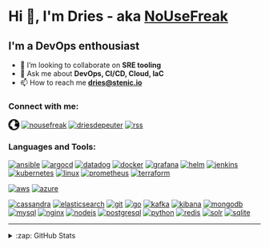 # Hi 👋, I'm Dries - aka [NoUseFreak][website]

## I'm a DevOps enthousiast
<!--
<p align="left"> <a href="https://twitter.com/nousefreak" target="blank"><img src="https://img.shields.io/twitter/follow/nousefreak?logo=twitter&style=for-the-badge" alt="nousefreak" /></a> </p>
-->

- 👯 I’m looking to collaborate on **SRE tooling**
- 💬 Ask me about **DevOps, CI/CD, Cloud, IaC**
- 📫 How to reach me **dries@stenic.io**

### Connect with me:

[<img align="center" src="https://raw.githubusercontent.com/iconic/open-iconic/master/svg/globe.svg" alt="website" width="22" />][website]
[<img align="center" src="https://cdn.jsdelivr.net/npm/simple-icons@3.0.1/icons/twitter.svg" alt="nousefreak" alt="twitter" width="22" />](https://twitter.com/nousefreak)
[<img align="center" src="https://cdn.jsdelivr.net/npm/simple-icons@3.0.1/icons/linkedin.svg" alt="driesdepeuter" alt="linkedin" width="22" />](https://linkedin.com/in/driesdepeuter)
[<img align="center" src="https://cdn.jsdelivr.net/npm/simple-icons@3.0.1/icons/rss.svg" alt="rss" width="22" />](https://blog.nousefreak.be/blog/index.xml)


### Languages and Tools:

[<img alt="ansible" src="https://www.vectorlogo.zone/logos/ansible/ansible-icon.svg" width="30" />](https://www.ansible.com/)
[<img alt="argocd" src="https://www.vectorlogo.zone/logos/argoprojio/argoprojio-icon.svg" width="30" />](https://argoproj.github.io/argo-cd/)
[<img alt="datadog" src="https://www.vectorlogo.zone/logos/datadoghq/datadoghq-icon.svg" width="30" />](https://www.datadoghq.com/)
[<img alt="docker" src="https://www.vectorlogo.zone/logos/docker/docker-icon.svg" width="30" />](https://www.docker.com/)
[<img alt="grafana" src="https://www.vectorlogo.zone/logos/grafana/grafana-icon.svg" width="30" />](https://grafana.com)
[<img alt="helm" src="https://www.vectorlogo.zone/logos/helmsh/helmsh-icon.svg" width="30" />](https://www.helm.sh/)
[<img alt="jenkins" src="https://www.vectorlogo.zone/logos/jenkins/jenkins-icon.svg" width="30" />](https://www.jenkins.io)
[<img alt="kubernetes" src="https://www.vectorlogo.zone/logos/kubernetes/kubernetes-icon.svg" width="30" />](https://kubernetes.io)
[<img alt="linux" src="https://www.vectorlogo.zone/logos/linux/linux-icon.svg" width="30" />](https://www.linux.org/)
[<img alt="prometheus" src="https://www.vectorlogo.zone/logos/prometheusio/prometheusio-icon.svg" width="30" />](https://prometheus.io/)
[<img alt="terraform" src="https://www.vectorlogo.zone/logos/terraformio/terraformio-icon.svg" width="30" />](https://www.terraform.io/)

[<img alt="aws" src="https://www.vectorlogo.zone/logos/amazon_aws/amazon_aws-icon.svg" width="30" />](https://aws.amazon.com)
[<img alt="azure" src="https://www.vectorlogo.zone/logos/microsoft_azure/microsoft_azure-icon.svg" width="30" />](https://azure.microsoft.com/en-in/)

[<img src="https://www.vectorlogo.zone/logos/apache_cassandra/apache_cassandra-icon.svg" alt="cassandra" width="30" />](https://cassandra.apache.org/)
[<img src="https://www.vectorlogo.zone/logos/elastic/elastic-icon.svg" alt="elasticsearch" width="30" />](https://www.elastic.co)
[<img src="https://www.vectorlogo.zone/logos/git-scm/git-scm-icon.svg" alt="git" width="30" />](https://git-scm.com/)
[<img src="https://www.vectorlogo.zone/logos/golang/golang-ar21.svg" alt="go" width="30" />](https://golang.org)
[<img src="https://www.vectorlogo.zone/logos/apache_kafka/apache_kafka-icon.svg" alt="kafka" width="30" />](https://kafka.apache.org/)
[<img src="https://www.vectorlogo.zone/logos/elasticco_kibana/elasticco_kibana-icon.svg" alt="kibana" width="30" />](https://www.elastic.co/kibana)
[<img src="https://www.vectorlogo.zone/logos/mongodb/mongodb-icon.svg" alt="mongodb" width="30" />](https://www.mongodb.com/)
[<img src="https://www.vectorlogo.zone/logos/mysql/mysql-icon.svg" alt="mysql" width="30" />](https://www.mysql.com/)
[<img src="https://www.vectorlogo.zone/logos/nginx/nginx-icon.svg" alt="nginx" width="30" />](https://www.nginx.com)
[<img src="https://www.vectorlogo.zone/logos/nodejs/nodejs-icon.svg" alt="nodejs" width="30" />](https://nodejs.org)
[<img src="https://www.vectorlogo.zone/logos/postgresql/postgresql-icon.svg" alt="postgresql" width="30" />](https://www.postgresql.org)
[<img src="https://www.vectorlogo.zone/logos/python/python-icon.svg" alt="python" width="30" />](https://www.python.org)
[<img src="https://www.vectorlogo.zone/logos/redis/redis-icon.svg" alt="redis" width="30" />](https://redis.io)
[<img src="https://www.vectorlogo.zone/logos/apache_solr/apache_solr-icon.svg" alt="solr" width="30" />](https://lucene.apache.org/solr/)
[<img src="https://www.vectorlogo.zone/logos/sqlite/sqlite-icon.svg" alt="sqlite" width="30" />](https://www.sqlite.org/)

---

<!-- 
<details width="100%">
  <summary>:zap: Language Stats</summary>
  <br/>
  <p><img src="https://github-readme-stats.vercel.app/api/top-langs?username=nousefreak&show_icons=true&locale=en&layout=compact" alt="nousefreak" /></p>
</details>
 -->
<details width="100%">
  <summary>:zap: GitHub Stats</summary>
  <br/>
  <p><img src="https://github-readme-stats.vercel.app/api?username=nousefreak&show_icons=true&locale=en" alt="nousefreak" /></p>
</details>
<!-- 
<details width="100%">
  <summary>:zap: Trophies</summary>
  <br/>
  <p><a href="https://github.com/ryo-ma/github-profile-trophy"><img src="https://github-profile-trophy.vercel.app/?username=nousefreak" alt="nousefreak" /></a></p>
</details>
 -->

 [website]: https://blog.nousefreak.be/ 
